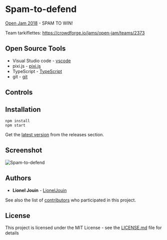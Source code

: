 # Spam-to-defend

[Open Jam 2018](https://itch.io/jam/open-jam-2018) - SPAM TO WIN!

Team tarkiflettes:
https://crowdforge.io/jams/open-jam/teams/2373

## Open Source Tools

* Visual Studio code - [vscode](https://github.com/Microsoft/vscode)
* pixi.js - [pixi.js](https://github.com/pixijs/pixi.js)
* TypeScript - [TypeScript](https://github.com/Microsoft/TypeScript)
* git - [git](https://github.com/git/git)

## Controls

## Installation

```
npm install
npm start
```

Get the [latest version](https://github.com/Tarkiflettes/Spam-to-defend/releases) from the releases section.

## Screenshot

![Spam-to-defend](https://i.imgur.com/nznd8Jo.jpg)

## Authors

* **Lionel Jouin** - [LionelJouin](https://github.com/LionelJouin)

See also the list of [contributors](https://github.com/Tarkiflettes/Spam-to-defend/graphs/contributors) who participated in this project.

## License

This project is licensed under the MIT License - see the [LICENSE.md](LICENSE.md) file for details